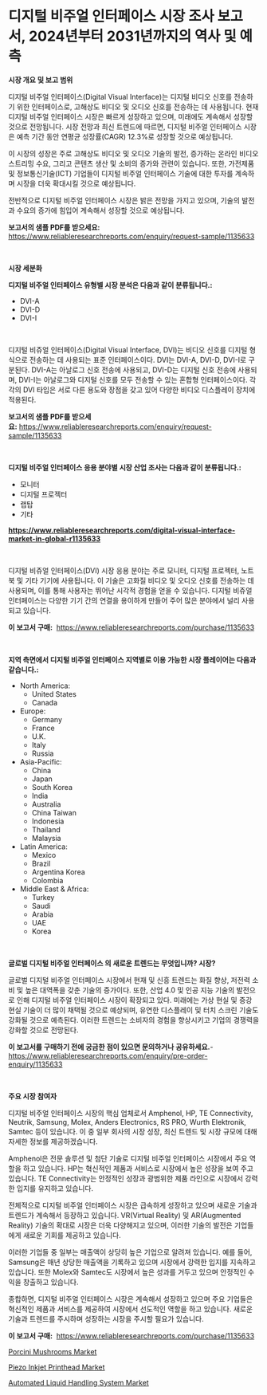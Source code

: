 <p><h1>디지털 비주얼 인터페이스 시장 조사 보고서, 2024년부터 2031년까지의 역사 및 예측</h1></p><p><strong>시장 개요 및 보고 범위</strong></p>
<p><p>디지털 비주얼 인터페이스(Digital Visual Interface)는 디지털 비디오 신호를 전송하기 위한 인터페이스로, 고해상도 비디오 및 오디오 신호를 전송하는 데 사용됩니다. 현재 디지털 비주얼 인터페이스 시장은 빠르게 성장하고 있으며, 미래에도 계속해서 성장할 것으로 전망됩니다. 시장 전망과 최신 트렌드에 따르면, 디지털 비주얼 인터페이스 시장은 예측 기간 동안 연평균 성장률(CAGR) 12.3%로 성장할 것으로 예상됩니다.</p><p>이 시장의 성장은 주로 고해상도 비디오 및 오디오 기술의 발전, 증가하는 온라인 비디오 스트리밍 수요, 그리고 콘텐츠 생산 및 소비의 증가와 관련이 있습니다. 또한, 가전제품 및 정보통신기술(ICT) 기업들이 디지털 비주얼 인터페이스 기술에 대한 투자를 계속하며 시장을 더욱 확대시킬 것으로 예상됩니다.</p><p>전반적으로 디지털 비주얼 인터페이스 시장은 밝은 전망을 가지고 있으며, 기술의 발전과 수요의 증가에 힘입어 계속해서 성장할 것으로 예상됩니다.</p></p>
<p><strong>보고서의 샘플 PDF를 받으세요:</strong> <a href="https://www.reliableresearchreports.com/enquiry/request-sample/1135633">https://www.reliableresearchreports.com/enquiry/request-sample/1135633</a></p>
<p>&nbsp;</p>
<p><strong>시장 세분화</strong></p>
<p><strong>디지털 비주얼 인터페이스 유형별 시장 분석은 다음과 같이 분류됩니다.:</strong></p>
<p><ul><li>DVI-A</li><li>DVI-D</li><li>DVI-I</li></ul></p>
<p>&nbsp;</p>
<p><p>디지털 비쥬얼 인터페이스(Digital Visual Interface, DVI)는 비디오 신호를 디지털 형식으로 전송하는 데 사용되는 표준 인터페이스이다. DVI는 DVI-A, DVI-D, DVI-I로 구분된다. DVI-A는 아날로그 신호 전송에 사용되고, DVI-D는 디지털 신호 전송에 사용되며, DVI-I는 아날로그와 디지털 신호를 모두 전송할 수 있는 혼합형 인터페이스이다. 각각의 DVI 타입은 서로 다른 용도와 장점을 갖고 있어 다양한 비디오 디스플레이 장치에 적용된다.</p></p>
<p><strong>보고서의 샘플 PDF를 받으세요:</strong>&nbsp;<a href="https://www.reliableresearchreports.com/enquiry/request-sample/1135633">https://www.reliableresearchreports.com/enquiry/request-sample/1135633</a></p>
<p>&nbsp;</p>
<p><strong> 디지털 비주얼 인터페이스 응용 분야별 시장 산업 조사는 다음과 같이 분류됩니다.:</strong></p>
<p><ul><li>모니터</li><li>디지털 프로젝터</li><li>랩탑</li><li>기타</li></ul></p>
<p><strong><a href="https://www.reliableresearchreports.com/digital-visual-interface-market-in-global-r1135633">https://www.reliableresearchreports.com/digital-visual-interface-market-in-global-r1135633</a></strong></p>
<p>&nbsp;</p>
<p><p>디지털 비쥬얼 인터페이스(DVI) 시장 응용 분야는 주로 모니터, 디지털 프로젝터, 노트북 및 기타 기기에 사용됩니다. 이 기술은 고화질 비디오 및 오디오 신호를 전송하는 데 사용되며, 이를 통해 사용자는 뛰어난 시각적 경험을 얻을 수 있습니다. 디지털 비쥬얼 인터페이스는 다양한 기기 간의 연결을 용이하게 만들어 주어 많은 분야에서 널리 사용되고 있습니다.</p></p>
<p><strong>이 보고서 구매:</strong>&nbsp; <a href="https://www.reliableresearchreports.com/purchase/1135633">https://www.reliableresearchreports.com/purchase/1135633</a></p>
<p>&nbsp;</p>
<p><strong>지역 측면에서 디지털 비주얼 인터페이스 지역별로 이용 가능한 시장 플레이어는 다음과 같습니다.:</strong></p>
<p><ul>
    <li>
        North America:
        <ul>
            <li>United States</li>
            <li>Canada</li>
        </ul>
    </li>
    <li>
        Europe:
        <ul>
            <li>Germany</li>
            <li>France</li>
            <li>U.K.</li>
            <li>Italy</li>
            <li>Russia</li>
        </ul>
    </li>
    <li>
        Asia-Pacific:
        <ul>
            <li>China</li>
            <li>Japan</li>
            <li>South Korea</li>
            <li>India</li>
            <li>Australia</li>
            <li>China Taiwan</li>
            <li>Indonesia</li>
            <li>Thailand</li>
            <li>Malaysia</li>
        </ul>
    </li>
    <li>
        Latin America:
        <ul>
            <li>Mexico</li>
            <li>Brazil</li>
            <li>Argentina Korea</li>
            <li>Colombia</li>
        </ul>
    </li>
    <li>
        Middle East & Africa:
        <ul>
            <li>Turkey</li>
            <li>Saudi</li>
            <li>Arabia</li>
            <li>UAE</li>
            <li>Korea</li>
        </ul>
    </li>
    </ul></p>
<p>&nbsp;</p>
<p><strong>글로벌 디지털 비주얼 인터페이스 의 새로운 트렌드는 무엇입니까? 시장?</strong></p>
<p><p>글로벌 디지털 비주얼 인터페이스 시장에서 현재 및 신흥 트렌드는 화질 향상, 저전력 소비 및 높은 대역폭을 갖춘 기술의 증가이다. 또한, 산업 4.0 및 인공 지능 기술의 발전으로 인해 디지털 비주얼 인터페이스 시장이 확장되고 있다. 미래에는 가상 현실 및 증강 현실 기술이 더 많이 채택될 것으로 예상되며, 유연한 디스플레이 및 터치 스크린 기술도 강화될 것으로 예측된다. 이러한 트렌드는 소비자의 경험을 향상시키고 기업의 경쟁력을 강화할 것으로 전망된다.</p></p>
<p><strong>이 보고서를 구매하기 전에 궁금한 점이 있으면 문의하거나 공유하세요.</strong>- <a href="https://www.reliableresearchreports.com/enquiry/pre-order-enquiry/1135633">https://www.reliableresearchreports.com/enquiry/pre-order-enquiry/1135633</a></p>
<p>&nbsp;</p>
<p><strong>주요 시장 참여자</strong></p>
<p><p>디지털 비주얼 인터페이스 시장의 핵심 업체로서 Amphenol, HP, TE Connectivity, Neutrik, Samsung, Molex, Anders Electronics, RS PRO, Wurth Elektronik, Samtec 등이 있습니다. 이 중 일부 회사의 시장 성장, 최신 트렌드 및 시장 규모에 대해 자세한 정보를 제공하겠습니다.</p><p>Amphenol은 전문 솔루션 및 첨단 기술로 디지털 비주얼 인터페이스 시장에서 주요 역할을 하고 있습니다. HP는 혁신적인 제품과 서비스로 시장에서 높은 성장을 보여 주고 있습니다. TE Connectivity는 안정적인 성장과 광범위한 제품 라인으로 시장에서 강력한 입지를 유지하고 있습니다.</p><p>전체적으로 디지털 비주얼 인터페이스 시장은 급속하게 성장하고 있으며 새로운 기술과 트렌드가 계속해서 등장하고 있습니다. VR(Virtual Reality) 및 AR(Augmented Reality) 기술의 확대로 시장은 더욱 다양해지고 있으며, 이러한 기술의 발전은 기업들에게 새로운 기회를 제공하고 있습니다.</p><p>이러한 기업들 중 일부는 매출액이 상당히 높은 기업으로 알려져 있습니다. 예를 들어, Samsung은 매년 상당한 매출액을 기록하고 있으며 시장에서 강력한 입지를 지속하고 있습니다. 또한 Molex와 Samtec도 시장에서 높은 성과를 거두고 있으며 안정적인 수익을 창출하고 있습니다.</p><p>종합하면, 디지털 비주얼 인터페이스 시장은 계속해서 성장하고 있으며 주요 기업들은 혁신적인 제품과 서비스를 제공하여 시장에서 선도적인 역할을 하고 있습니다. 새로운 기술과 트렌드를 주시하며 성장하는 시장을 주시할 필요가 있습니다.</p></p>
<p><strong>이 보고서 구매:</strong>&nbsp;&nbsp;<a href="https://www.reliableresearchreports.com/purchase/1135633">https://www.reliableresearchreports.com/purchase/1135633</a></p>
<p><p><a href="https://valiant-lunge-8fe.notion.site/Decoding-Porcini-Mushrooms-Market-Metrics-Market-Share-Trends-and-Growth-Patterns-8e899ac4bae94009bd023ec22c2bda0b">Porcini Mushrooms Market</a></p><p><a href="https://github.com/lubmix/Market-Research-Report-List-2/blob/main/piezo-inkjet-printhead-market.md">Piezo Inkjet Printhead Market</a></p><p><a href="https://github.com/Hazelklievgspy6vdcsmu106w/Market-Research-Report-List-2/blob/main/automated-liquid-handling-system-market.md">Automated Liquid Handling System Market</a></p></p>